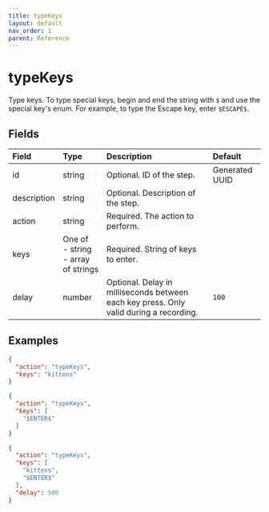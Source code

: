 ```yaml
---
title: typeKeys
layout: default
nav_order: 1
parent: Reference
---
```



# typeKeys




Type keys. To type special keys, begin and end the string with `$` and use the special key's enum. For example, to type the Escape key, enter `$ESCAPE$`.

## Fields

Field | Type | Description | Default
:-- | :-- | :-- | :--
id | string |  Optional. ID of the step. | Generated UUID
description | string |  Optional. Description of the step. | 
action | string |  Required. The action to perform. | 
keys | One of<br/>-&nbsp;string<br/>-&nbsp;array of strings |  Required. String of keys to enter. | 
delay | number |  Optional. Delay in milliseconds between each key press. Only valid during a recording. | `100`

## Examples

```json
{
  "action": "typeKeys",
  "keys": "kittens"
}
```

```json
{
  "action": "typeKeys",
  "keys": [
    "$ENTER$"
  ]
}
```

```json
{
  "action": "typeKeys",
  "keys": [
    "kittens",
    "$ENTER$"
  ],
  "delay": 500
}
```
